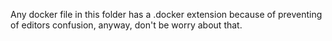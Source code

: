 Any docker file in this folder has a .docker extension because of preventing of editors confusion, anyway, don't be worry about that.
